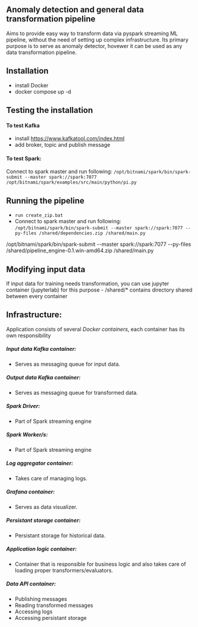 ## Anomaly detection and general data transformation pipeline

Aims to provide easy way to transform data via pyspark streaming ML pipeline, without the need of setting up complex infrastructure. Its primary purpose is to serve as anomaly detector, hovewer it can be used as any data transformation pipeline. 

## Installation
- install Docker
- docker compose up -d

## Testing the installation

#### To test Kafka
- install https://www.kafkatool.com/index.html
- add broker, topic and publish message

#### To test Spark: 
Connect to spark master and run following:
`/opt/bitnami/spark/bin/spark-submit --master spark://spark:7077 /opt/bitnami/spark/examples/src/main/python/pi.py`

## Running the pipeline ###
- `run create_zip.bat`
- Connect to spark master and run following: `/opt/bitnami/spark/bin/spark-submit --master spark://spark:7077 --py-files /shared/dependencies.zip /shared/main.py`

/opt/bitnami/spark/bin/spark-submit --master spark://spark:7077 --py-files /shared/pipeline_engine-0.1.win-amd64.zip /shared/main.py

## Modifying input data
If input data for training needs transformation, you can use jupyter container (jupyterlab) for this purpose - /shared/* contains directory shared between every container

## Infrastructure:

Application consists of several *Docker containers*, each container has its own responsibility

##### Input data Kafka container:
* Serves as messaging queue for input data.

##### Output data Kafka container:
* Serves as messaging queue for transformed data.

##### Spark Driver:
* Part of Spark streaming engine

##### Spark Worker/s:
* Part of Spark streaming engine

##### Log aggregator container:
* Takes care of managing logs.

##### Grafana container:
* Serves as data visualizer.

##### Persistant storage container:
* Persistant storage for historical data.

##### Application logic container:
* Container that is responsible for business logic and also takes care of loading proper transformers/evaluators.


##### Data API container: 
* Publishing messages
* Reading transformed messages
* Accessing logs
* Accessing persistant storage
    
 
    


